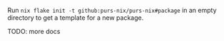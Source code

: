 Run `nix flake init -t github:purs-nix/purs-nix#package` in an empty directory to get a template for a new package.

TODO: more docs
